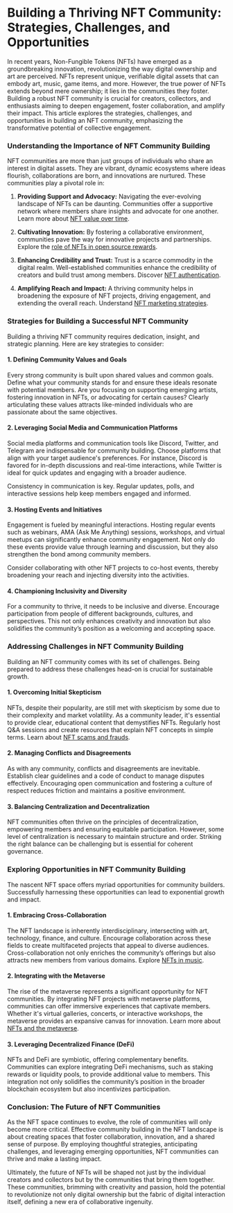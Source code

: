 # Building a Thriving NFT Community: Strategies, Challenges, and Opportunities

In recent years, Non-Fungible Tokens (NFTs) have emerged as a groundbreaking innovation, revolutionizing the way digital ownership and art are perceived. NFTs represent unique, verifiable digital assets that can embody art, music, game items, and more. However, the true power of NFTs extends beyond mere ownership; it lies in the communities they foster. Building a robust NFT community is crucial for creators, collectors, and enthusiasts aiming to deepen engagement, foster collaboration, and amplify their impact. This article explores the strategies, challenges, and opportunities in building an NFT community, emphasizing the transformative potential of collective engagement.

### Understanding the Importance of NFT Community Building

NFT communities are more than just groups of individuals who share an interest in digital assets. They are vibrant, dynamic ecosystems where ideas flourish, collaborations are born, and innovations are nurtured. These communities play a pivotal role in:

1. **Providing Support and Advocacy:** Navigating the ever-evolving landscape of NFTs can be daunting. Communities offer a supportive network where members share insights and advocate for one another. Learn more about [NFT value over time](https://www.license-token.com/wiki/nft-value-over-time).

2. **Cultivating Innovation:** By fostering a collaborative environment, communities pave the way for innovative projects and partnerships. Explore the [role of NFTs in open source rewards](https://www.license-token.com/wiki/the-role-of-nf-ts-in-open-source-rewards).

3. **Enhancing Credibility and Trust:** Trust is a scarce commodity in the digital realm. Well-established communities enhance the credibility of creators and build trust among members. Discover [NFT authentication](https://www.license-token.com/wiki/nft-authentication).

4. **Amplifying Reach and Impact:** A thriving community helps in broadening the exposure of NFT projects, driving engagement, and extending the overall reach. Understand [NFT marketing strategies](https://www.license-token.com/wiki/what-is-nft-marketing).

### Strategies for Building a Successful NFT Community

Building a thriving NFT community requires dedication, insight, and strategic planning. Here are key strategies to consider:

#### 1. Defining Community Values and Goals

Every strong community is built upon shared values and common goals. Define what your community stands for and ensure these ideals resonate with potential members. Are you focusing on supporting emerging artists, fostering innovation in NFTs, or advocating for certain causes? Clearly articulating these values attracts like-minded individuals who are passionate about the same objectives.

#### 2. Leveraging Social Media and Communication Platforms

Social media platforms and communication tools like Discord, Twitter, and Telegram are indispensable for community building. Choose platforms that align with your target audience's preferences. For instance, Discord is favored for in-depth discussions and real-time interactions, while Twitter is ideal for quick updates and engaging with a broader audience. 

Consistency in communication is key. Regular updates, polls, and interactive sessions help keep members engaged and informed.

#### 3. Hosting Events and Initiatives

Engagement is fueled by meaningful interactions. Hosting regular events such as webinars, AMA (Ask Me Anything) sessions, workshops, and virtual meetups can significantly enhance community engagement. Not only do these events provide value through learning and discussion, but they also strengthen the bond among community members.

Consider collaborating with other NFT projects to co-host events, thereby broadening your reach and injecting diversity into the activities.

#### 4. Championing Inclusivity and Diversity

For a community to thrive, it needs to be inclusive and diverse. Encourage participation from people of different backgrounds, cultures, and perspectives. This not only enhances creativity and innovation but also solidifies the community’s position as a welcoming and accepting space.

### Addressing Challenges in NFT Community Building

Building an NFT community comes with its set of challenges. Being prepared to address these challenges head-on is crucial for sustainable growth.

#### 1. Overcoming Initial Skepticism

NFTs, despite their popularity, are still met with skepticism by some due to their complexity and market volatility. As a community leader, it's essential to provide clear, educational content that demystifies NFTs. Regularly host Q&A sessions and create resources that explain NFT concepts in simple terms. Learn about [NFT scams and frauds](https://www.license-token.com/wiki/nft-scams-and-frauds).

#### 2. Managing Conflicts and Disagreements

As with any community, conflicts and disagreements are inevitable. Establish clear guidelines and a code of conduct to manage disputes effectively. Encouraging open communication and fostering a culture of respect reduces friction and maintains a positive environment.

#### 3. Balancing Centralization and Decentralization

NFT communities often thrive on the principles of decentralization, empowering members and ensuring equitable participation. However, some level of centralization is necessary to maintain structure and order. Striking the right balance can be challenging but is essential for coherent governance.

### Exploring Opportunities in NFT Community Building

The nascent NFT space offers myriad opportunities for community builders. Successfully harnessing these opportunities can lead to exponential growth and impact.

#### 1. Embracing Cross-Collaboration

The NFT landscape is inherently interdisciplinary, intersecting with art, technology, finance, and culture. Encourage collaboration across these fields to create multifaceted projects that appeal to diverse audiences. Cross-collaboration not only enriches the community’s offerings but also attracts new members from various domains. Explore [NFTs in music](https://www.license-token.com/wiki/nf-ts-in-music).

#### 2. Integrating with the Metaverse

The rise of the metaverse represents a significant opportunity for NFT communities. By integrating NFT projects with metaverse platforms, communities can offer immersive experiences that captivate members. Whether it's virtual galleries, concerts, or interactive workshops, the metaverse provides an expansive canvas for innovation. Learn more about [NFTs and the metaverse](https://www.license-token.com/wiki/nft-and-metaverse).

#### 3. Leveraging Decentralized Finance (DeFi)

NFTs and DeFi are symbiotic, offering complementary benefits. Communities can explore integrating DeFi mechanisms, such as staking rewards or liquidity pools, to provide additional value to members. This integration not only solidifies the community’s position in the broader blockchain ecosystem but also incentivizes participation.

### Conclusion: The Future of NFT Communities

As the NFT space continues to evolve, the role of communities will only become more critical. Effective community building in the NFT landscape is about creating spaces that foster collaboration, innovation, and a shared sense of purpose. By employing thoughtful strategies, anticipating challenges, and leveraging emerging opportunities, NFT communities can thrive and make a lasting impact.

Ultimately, the future of NFTs will be shaped not just by the individual creators and collectors but by the communities that bring them together. These communities, brimming with creativity and passion, hold the potential to revolutionize not only digital ownership but the fabric of digital interaction itself, defining a new era of collaborative ingenuity.